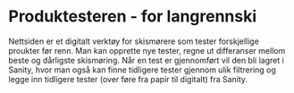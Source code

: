 # Produktesteren - for langrennski

Nettsiden er et digitalt verktøy for skismørere som tester forskjellige proukter før renn. Man kan opprette nye tester, regne ut differanser mellom beste og dårligste skismøring. Når en test er gjennomført vil den bli lagret i Sanity, hvor man også kan finne tidligere tester gjennom ulik filtrering og legge inn tidligere tester (over føre fra papir til digitalt) fra Sanity.  
